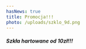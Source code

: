 ```yaml
---
hasNews: true
title: Promocja!!!
photo: /uploads/szklo_9d.png
---
```


##### Szkła hartowane od 10zł!!!
